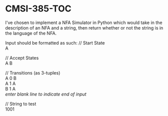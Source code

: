 # CMSI-385-TOC

I've chosen to implement a NFA Simulator in Python which would take in the description of an NFA and a string, then return whether or not the string is in the language of the NFA.

Input should be formatted as such:
// Start State<br/>
A

// Accept States<br/>
A B

// Transitions (as 3-tuples)<br/>
A 0 B<br/>
A 1 A<br/>
B 1 A<br/>
*enter blank line to indicate end of input*

// String to test<br/>
1001
